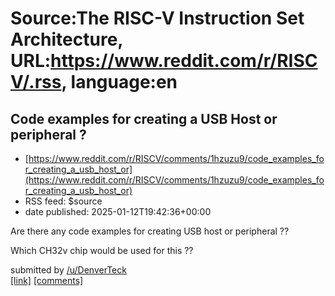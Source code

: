 # Source:The RISC-V Instruction Set Architecture, URL:https://www.reddit.com/r/RISCV/.rss, language:en

## Code examples for creating a USB Host or peripheral ?
 - [https://www.reddit.com/r/RISCV/comments/1hzuzu9/code_examples_for_creating_a_usb_host_or](https://www.reddit.com/r/RISCV/comments/1hzuzu9/code_examples_for_creating_a_usb_host_or)
 - RSS feed: $source
 - date published: 2025-01-12T19:42:36+00:00

<!-- SC_OFF --><div class="md"><p>Are there any code examples for creating USB host or peripheral ??</p> <p>Which CH32v chip would be used for this ??</p> </div><!-- SC_ON --> &#32; submitted by &#32; <a href="https://www.reddit.com/user/DenverTeck"> /u/DenverTeck </a> <br/> <span><a href="https://www.reddit.com/r/RISCV/comments/1hzuzu9/code_examples_for_creating_a_usb_host_or/">[link]</a></span> &#32; <span><a href="https://www.reddit.com/r/RISCV/comments/1hzuzu9/code_examples_for_creating_a_usb_host_or/">[comments]</a></span>

